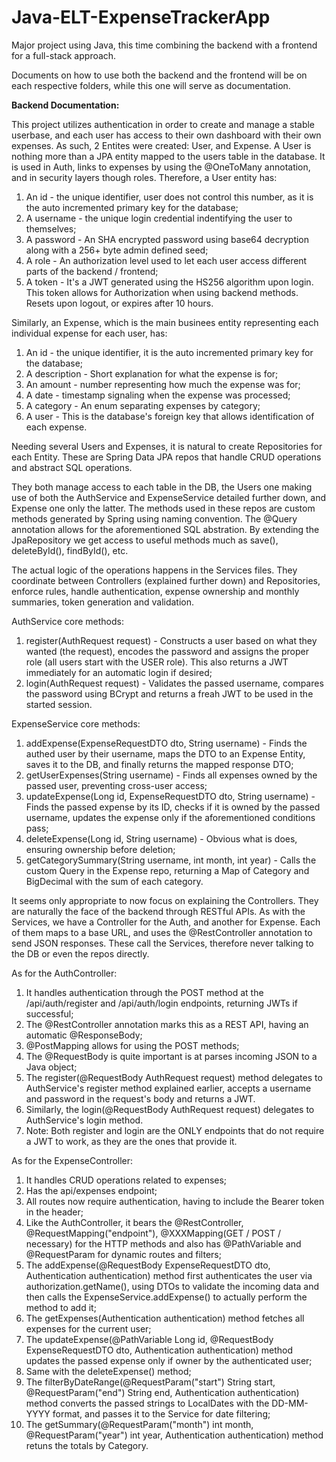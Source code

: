 # Java-ELT-ExpenseTrackerApp

Major project using Java, this time combining the backend with a frontend for a full-stack approach.

Documents on how to use both the backend and the frontend will be on each respective folders, while this one will serve as documentation.

**Backend Documentation:**

This project utilizes authentication in order to create and manage a stable userbase, and each user has access to their own dashboard with their own expenses.
As such, 2 Entites were created: User, and Expense. A User is nothing more than a JPA entity mapped to the users table in the database. It is used in Auth, links to expenses by using the @OneToMany annotation, and in security layers though roles. Therefore, a User entity has:

1. An id - the unique identifier, user does not control this number, as it is the auto incremented primary key for the database;
2. A username - the unique login credential indentifying the user to themselves;
3. A password - An SHA encrypted password using base64 decryption along with a 256+ byte admin defined seed;
4. A role - An authorization level used to let each user access different parts of the backend / frontend;
5. A token - It's a JWT generated using the HS256 algorithm upon login. This token allows for Authorization when using backend methods. Resets upon logout, or expires after 10 hours.

Similarly, an Expense, which is the main businees entity representing each individual expense for each user, has:

1. An id - the unique identifier, it is the auto incremented primary key for the database;
2. A description - Short explanation for what the expense is for;
3. An amount - number representing how much the expense was for;
4. A date - timestamp signaling when the expense was processed;
5. A category - An enum separating expenses by category;
6. A user - This is the database's foreign key that allows identification of each expense.

Needing several Users and Expenses, it is natural to create Repositories for each Entity. These are Spring Data JPA repos that handle CRUD operations and abstract SQL operations.

They both manage access to each table in the DB, the Users one making use of both the AuthService and ExpenseService detailed further down, and Expense one only the latter. The methods used in these repos are custom methods generated by Spring using naming convention. The @Query annotation allows for the aforementioned SQL abstration. By extending the JpaRepository we get access to useful methods much as save(), deleteById(), findById(), etc.

The actual logic of the operations happens in the Services files. They coordinate between Controllers (explained further down) and Repositories, enforce rules, handle authentication, expense ownership and monthly summaries, token generation and validation.

AuthService core methods:
1. register(AuthRequest request) - Constructs a user based on what they wanted (the request), encodes the password and assigns the proper role (all users start with the USER role). This also returns a JWT immediately for an automatic login if desired;
2. login(AuthRequest request) - Validates the passed username, compares the password using BCrypt and returns a freah JWT to be used in the started session.

ExpenseService core methods:
1. addExpense(ExpenseRequestDTO dto, String username) - Finds the authed user by their username, maps the DTO to an Expense Entity, saves it to the DB, and finally returns the mapped response DTO;
2. getUserExpenses(String username) - Finds all expenses owned by the passed user, preventing cross-user access;
3. updateExpense(Long id, ExpenseRequestDTO dto, String username) - Finds the passed expense by its ID, checks if it is owned by the passed username, updates the expense only if the aforementioned conditions pass;
4. deleteExpense(Long id, String username) - Obvious what is does, ensuring ownership before deletion;
5. getCategorySummary(String username, int month, int year) - Calls the custom Query in the Expense repo, returning a Map of Category and BigDecimal with the sum of each category.

It seems only appropriate to now focus on explaining the Controllers. They are naturally the face of the backend through RESTful APIs. As with the Services, we have a Controller for the Auth, and another for Expense. Each of them maps to a base URL, and uses the @RestController annotation to send JSON responses. These call the Services, therefore never talking to the DB or even the repos directly.

As for the AuthController:
1. It handles authentication through the POST method at the /api/auth/register and /api/auth/login endpoints, returning JWTs if successful;
2. The @RestController annotation marks this as a REST API, having an automatic @ResponseBody;
3. @PostMapping allows for using the POST methods;
4. The @RequestBody is quite important is at parses incoming JSON to a Java object;
5. The register(@RequestBody AuthRequest request) method delegates to AuthService's register method explained earlier, accepts a username and password in the request's body and returns a JWT.
6. Similarly, the login(@RequestBody AuthRequest request) delegates to AuthService's login method.
7. Note: Both register and login are the ONLY endpoints that do not require a JWT to work, as they are the ones that provide it.

As for the ExpenseController:
1. It handles CRUD operations related to expenses;
2. Has the api/expenses endpoint;
3. All routes now require authentication, having to include the Bearer token in the header;
4. Like the AuthController, it bears the @RestController, @RequestMapping("endpoint"), @XXXMapping(GET / POST / necessary) for the HTTP methods and also has @PathVariable and @RequestParam for dynamic routes and filters;
5. The addExpense(@RequestBody ExpenseRequestDTO dto, Authentication authentication) method first authenticates the user via authorization.getName(), using DTOs to validate the incoming data and then calls the ExpenseService.addExpense() to actually perform the method to add it;
6. The getExpenses(Authentication authentication) method fetches all expenses for the current user;
7. The updateExpense(@PathVariable Long id, @RequestBody ExpenseRequestDTO dto, Authentication authentication) method updates the passed expense only if owner by the authenticated user;
8. Same with the deleteExpense() method;
9. The filterByDateRange(@RequestParam("start") String start, @RequestParam("end") String end, Authentication authentication) method converts the passed strings to LocalDates with the DD-MM-YYYY format, and passes it to the Service for date filtering;
10. The getSummary(@RequestParam("month") int month, @RequestParam("year") int year, Authentication authentication) method retuns the totals by Category.

